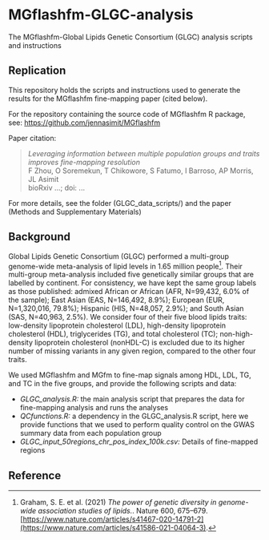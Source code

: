 # MGflashfm-GLGC-analysis
The MGflashfm-Global Lipids Genetic Consortium (GLGC) analysis scripts and instructions

## Replication

This repository holds the scripts and instructions used to generate the results for the MGflashfm fine-mapping paper (cited below). 

For the repository containing the source code of MGflashfm R package, see: https://github.com/jennasimit/MGflashfm

Paper citation:

> *Leveraging information between multiple population groups and traits improves fine-mapping resolution* <br />
> F Zhou, O Soremekun, T Chikowore, S Fatumo, I Barroso, AP Morris, JL Asimit <br />
> bioRxiv ...; doi: ...

For more details, see the folder (GLGC_data_scripts/) and the paper (Methods and Supplementary Materials)

## Background
Global Lipids Genetic Consortium (GLGC) performed a multi-group genome-wide meta-analysis of lipid levels in 1.65 million people[^1]. Their multi-group meta-analysis included five genetically similar groups that are labelled by continent. For consistency, we have kept the same group labels as those published: admixed African or African (AFR, N=99,432, 6.0% of the sample); East Asian (EAS, N=146,492, 8.9%); European (EUR, N=1,320,016, 79.8%); Hispanic (HIS, N=48,057, 2.9%); and South Asian (SAS, N=40,963, 2.5%). We consider four of their five blood lipids traits: low-density lipoprotein cholesterol (LDL), high-density lipoprotein cholesterol (HDL), triglycerides (TG), and total cholesterol (TC); non-high-density lipoprotein cholesterol (nonHDL-C) is excluded due to its higher number of missing variants in any given region, compared to the other four traits. 

We used MGflashfm and MGfm to fine-map signals among HDL, LDL, TG, and TC in the five groups, and provide the following scripts and data:

- *GLGC_analysis.R:* the main analysis script that prepares the data for fine-mapping analysis and runs the analyses
- *QCfunctions.R:* a dependency in the GLGC_analysis.R script, here we provide functions that we used to perform quality control on the GWAS summary data from each population group
- *GLGC_input_50regions_chr_pos_index_100k.csv:* Details of fine-mapped regions

## Reference
[^1]: Graham, S. E. et al. (2021) *The power of genetic diversity in genome-wide association studies of lipids.*. Nature 600, 675–679. [https://www.nature.com/articles/s41467-020-14791-2](https://www.nature.com/articles/s41586-021-04064-3).
